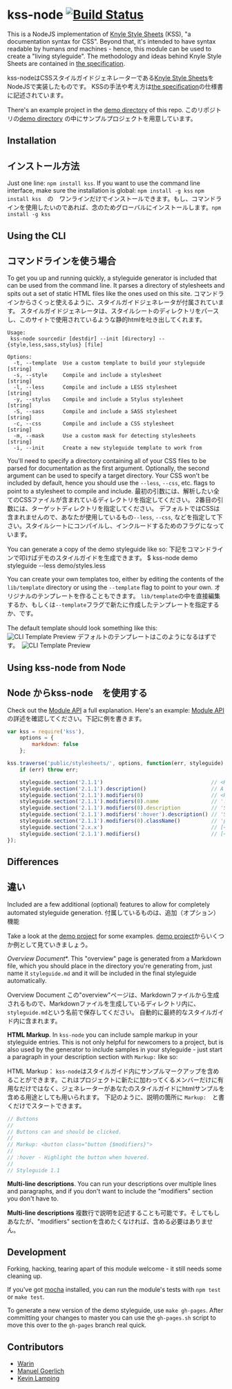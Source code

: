 # kss-node [![Build Status](https://secure.travis-ci.org/hughsk/kss-node.png?branch=master)](http://travis-ci.org/hughsk/kss-node)

This is a NodeJS implementation of [Knyle Style Sheets](https://github.com/kneath/kss) (KSS), "a documentation syntax for CSS". Beyond that, it's intended to have syntax readable by humans *and* machines - hence, this module can be used to create a "living styleguide". The methodology and ideas behind Knyle Style Sheets are contained in [the specification](https://github.com/kneath/kss/blob/master/SPEC.md).

kss-nodeはCSSスタイルガイドジェネレーターである[Knyle Style Sheets](https://github.com/kneath/kss)をNodeJSで実装したものです。
KSSの手法や考え方は[the specification](https://github.com/kneath/kss/blob/master/SPEC.md)の仕様書に記述されています。

There's an example project in the [demo directory](https://github.com/hughsk/kss-node/tree/master/demo) of this repo.
このリポジトリの[demo directory](https://github.com/hughsk/kss-node/tree/master/demo) の中にサンプルプロジェクトを用意しています。

## Installation
## インストール方法

Just one line: `npm install kss`. If you want to use the command line interface, make sure the installation is global: `npm install -g kss`
`npm install kss`　の　ワンラインだけでインストールできます。もし、コマンドラインを使用したいのであれば、念のためグローバルにインストールします。`npm install -g kss`

## Using the CLI
## コマンドラインを使う場合
To get you up and running quickly, a styleguide generator is included that can be used from the command line. It parses a directory of stylesheets and spits out a set of static HTML files like the ones used on this site.
コマンドラインからさくっと使えるように、スタイルガイドジェネレータが付属されています。
スタイルガイドジェネレータは、スタイルシートのディレクトリをパースし、このサイトで使用されているような静的htmlを吐き出してくれます。


```
Usage:
 kss-node sourcedir [destdir] --init [directory] --{style,less,sass,stylus} [file]

Options:
  -t, --template  Use a custom template to build your styleguide [string]
  -s, --style     Compile and include a stylesheet               [string]
  -l, --less      Compile and include a LESS stylesheet          [string]
  -y, --stylus    Compile and include a Stylus stylesheet        [string]
  -S, --sass      Compile and include a SASS stylesheet          [string]
  -c, --css       Compile and include a CSS stylesheet           [string]
  -m, --mask      Use a custom mask for detecting stylesheets    [string]
  -i, --init      Create a new styleguide template to work from
```

You'll need to specify a directory containing all of your CSS files to be parsed for documentation as the first argument. Optionally, the second argument can be used to specify a target directory. Your CSS won't be included by default, hence you should use the `--less`, `--css`, etc. flags to point to a stylesheet to compile and include.
最初の引数には、解析したい全てのCSSファイルが含まれているディレクトリを指定してください。
2番目の引数には、ターゲットディレクトリを指定してください。
デフォルトではCSSは含まれませんので、あなたが使用しているもの`--less`, `--css`, などを指定して下さい。スタイルシートにコンパイルし、インクルードするためのフラグになっています。

You can generate a copy of the demo styleguide like so:
下記をコマンドラインで叩けばデモのスタイルガイドを生成できます。
    $ kss-node demo styleguide --less demo/styles.less

You can create your own templates too, either by editing the contents of the `lib/template` directory or using the `--template` flag to point to your own.
オリジナルのテンプレートを作ることもできます。
`lib/template`の中を直接編集するか、もしくは`--template`フラグで新たに作成したテンプレートを指定するか、です。

The default template should look something like this:　![CLI Template Preview](https://raw.github.com/hughsk/kss-node/develop/demo/preview.png)
デフォルトのテンプレートはこのようになるはずです。　![CLI Template Preview](https://raw.github.com/hughsk/kss-node/develop/demo/preview.png)

## Using kss-node from Node
## Node からkss-node　を使用する
Check out the [Module API](https://github.com/hughsk/kss-node/wiki/Module-API) a full explanation. Here's an example:
[Module API](https://github.com/hughsk/kss-node/wiki/Module-API)の詳述を確認してください。下記に例を書きます。

``` javascript
var kss = require('kss'),
    options = {
        markdown: false
    };

kss.traverse('public/stylesheets/', options, function(err, styleguide) {
    if (err) throw err;

    styleguide.section('2.1.1')                                   // <KssSection>
    styleguide.section('2.1.1').description()                     // A button suitable for giving stars to someone
    styleguide.section('2.1.1').modifiers(0)                      // <KssModifier>
    styleguide.section('2.1.1').modifiers(0).name                 // ':hover'
    styleguide.section('2.1.1').modifiers(0).description          // 'Subtle hover highlight'
    styleguide.section('2.1.1').modifiers(':hover').description() // 'Subtle hover highlight'
    styleguide.section('2.1.1').modifiers(0).className()          // 'pseudo-class-hover'
    styleguide.section('2.x.x')                                   // [<KssSection>, ...]
    styleguide.section('2.1.1').modifiers()                       // [<KssModifier>, ...]
});
```

## Differences
## 違い

Included are a few additional (optional) features to allow for completely automated styleguide generation.
付属しているものは、追加（オプション）機能

Take a look at the [demo project](http://github.com/hughsk/kss-node/tree/master/demo) for some examples.
 [demo project](http://github.com/hughsk/kss-node/tree/master/demo)からいくつか例として見ていきましょう。


*Overview Document**. 
This "overview" page is generated from a Markdown file, which you should place in the directory you're generating from, just name it `styleguide.md` and it will be included in the final styleguide automatically.

Overview Document
この"overview"ページは、Markdownファイルから生成されるもので、Markdownファイルを生成しているディレクトリ内に、`styleguide.md`という名前で保存してください。
自動的に最終的なスタイルガイド内に含まれます。


**HTML Markup**. In `kss-node` you can include sample markup in your styleguide entries. This is not only helpful for newcomers to a project, but is also used by the generator to include samples in your styleguide - just start a paragraph in your description section with `Markup:` like so:

HTML Markup：
`kss-node`はスタイルガイド内にサンプルマークアップを含めることができます。これはプロジェクトに新たに加わってくるメンバーだけに有用なだけではなく、ジェネレーターがあなたのスタイルガイドにhtmlサンプルを含める用途としても用いられます。
下記のように、説明の箇所に `Markup:`　と書くだけでスタートできます。

``` javascript
// Buttons
//
// Buttons can and should be clicked.
//
// Markup: <button class="button {$modifiers}">
//
// :hover - Highlight the button when hovered.
//
// Styleguide 1.1
```

**Multi-line descriptions**.
You can run your descriptions over multiple lines and paragraphs, and if you don't want to include the "modifiers" section you don't have to.

**Multi-line descriptions**
複数行で説明を記述することも可能です。そしてもしあなたが、"modifiers" sectionを含めたくなければ、含める必要はありません。

## Development
Forking, hacking, tearing apart of this module welcome - it still needs some cleaning up.

If you've got [mocha](https://github.com/visionmedia/mocha) installed, you can run the module's tests with `npm test` or `make test`.

To generate a new version of the demo styleguide, use `make gh-pages`. After committing your changes to master you can use the `gh-pages.sh` script to move this over to the `gh-pages` branch real quick.

## Contributors

* [Warin](http://github.com/Warin)
* [Manuel Goerlich](http://github.com/MaThGo)
* [Kevin Lamping](http://github.com/klamping)
